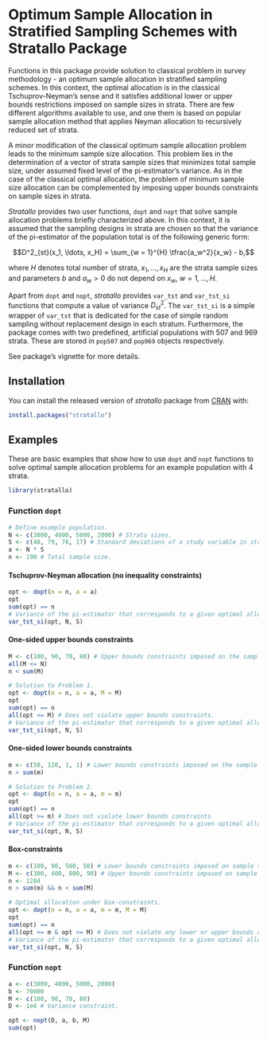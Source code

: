 
<!-- README.md is generated from README.Rmd. Please edit that file -->

# Optimum Sample Allocation in Stratified Sampling Schemes with Stratallo Package

<!-- badges: start -->
<!-- badges: end -->

Functions in this package provide solution to classical problem in
survey methodology - an optimum sample allocation in stratified sampling
schemes. In this context, the optimal allocation is in the classical
Tschuprov-Neyman’s sense and it satisfies additional lower or upper
bounds restrictions imposed on sample sizes in strata. There are few
different algorithms available to use, and one them is based on popular
sample allocation method that applies Neyman allocation to recursively
reduced set of strata.

A minor modification of the classical optimum sample allocation problem
leads to the minimum sample size allocation. This problem lies in the
determination of a vector of strata sample sizes that minimizes total
sample size, under assumed fixed level of the pi-estimator’s variance.
As in the case of the classical optimal allocation, the problem of
minimum sample size allocation can be complemented by imposing upper
bounds constraints on sample sizes in strata.

*Stratallo* provides two user functions, `dopt` and `nopt` that solve
sample allocation problems briefly characterized above. In this context,
it is assumed that the sampling designs in strata are chosen so that the
variance of the pi-estimator of the population total is of the following
generic form:

$$D^2_{st}(x_1, \ldots, x_H) = \sum_{w = 1}^{H} \tfrac{a_w^2}{x_w} - b,$$

where $H$ denotes total number of strata, $x_1, \ldots, x_H$ are the strata
sample sizes and parameters $b$ and $a_w > 0$ do not depend on
$x_w$, $w = 1, \ldots, H$.

Apart from `dopt` and `nopt`, *stratallo* provides `var_tst` and `var_tst_si`
functions that compute a value of variance $D^2_{st}$. The `var_tst_si` is a
simple wrapper of `var_tst` that is dedicated for the case of simple random
sampling without replacement design in each stratum.
Furthermore, the package comes with two predefined, artificial populations with
507 and 969 strata. These are stored in `pop507` and `pop969` objects
respectively.

See package’s vignette for more details.

## Installation

You can install the released version of *stratallo* package from
[CRAN](https://CRAN.R-project.org) with:

``` r
install.packages("stratallo")
```

## Examples

These are basic examples that show how to use `dopt` and `nopt`
functions to solve optimal sample allocation problems for an example
population with 4 strata.

``` r
library(stratallo)
```

### Function `dopt`

``` r
# Define example population.
N <- c(3000, 4000, 5000, 2000) # Strata sizes.
S <- c(48, 79, 76, 17) # Standard deviations of a study variable in strata.
a <- N * S
n <- 190 # Total sample size.
```

#### Tschuprov-Neyman allocation (no inequality constraints)

``` r
opt <- dopt(n = n, a = a)
opt
sum(opt) == n
# Variance of the pi-estimator that corresponds to a given optimal allocation.
var_tst_si(opt, N, S)
```

#### One-sided upper bounds constraints

``` r
M <- c(100, 90, 70, 80) # Upper bounds constraints imposed on the sample sizes in strata.
all(M <= N)
n < sum(M)

# Solution to Problem 1.
opt <- dopt(n = n, a = a, M = M)
opt
sum(opt) == n
all(opt <= M) # Does not violate upper bounds constraints.
# Variance of the pi-estimator that corresponds to a given optimal allocation.
var_tst_si(opt, N, S)
```

#### One-sided lower bounds constraints

``` r
m <- c(50, 120, 1, 1) # Lower bounds constraints imposed on the sample sizes in strata.
n > sum(m)

# Solution to Problem 2.
opt <- dopt(n = n, a = a, m = m)
opt
sum(opt) == n
all(opt >= m) # Does not violate lower bounds constraints.
# Variance of the pi-estimator that corresponds to a given optimal allocation.
var_tst_si(opt, N, S)
```

#### Box-constraints

``` r
m <- c(100, 90, 500, 50) # Lower bounds constraints imposed on sample sizes in strata.
M <- c(300, 400, 800, 90) # Upper bounds constraints imposed on sample sizes in strata.
n <- 1284
n > sum(m) && n < sum(M)

# Optimal allocation under box-constraints.
opt <- dopt(n = n, a = a, m = m, M = M)
opt
sum(opt) == n
all(opt >= m & opt <= M) # Does not violate any lower or upper bounds constraints.
# Variance of the pi-estimator that corresponds to a given optimal allocation.
var_tst_si(opt, N, S)
```

### Function `nopt`

``` r
a <- c(3000, 4000, 5000, 2000)
b <- 70000
M <- c(100, 90, 70, 80)
D <- 1e6 # Variance constraint.

opt <- nopt(D, a, b, M)
sum(opt)
```
